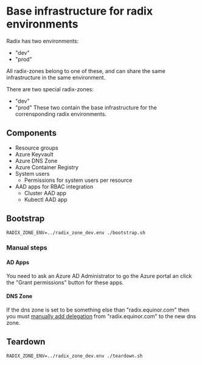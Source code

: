 # Base infrastructure for radix environments

Radix has two environments:
- "dev"
- "prod"

All radix-zones belong to one of these, and can share the same infrastructure in the same environment.  

There are two special radix-zones:
- "dev"
- "prod"
These two contain the base infrastructure for the corrensponding radix environments.  


## Components

- Resource groups
- Azure Keyvault
- Azure DNS Zone
- Azure Container Registry
- System users
  - Permissions for system users per resource
- AAD apps for RBAC integration
   - Cluster AAD app
   - Kubectl AAD app

## Bootstrap

`RADIX_ZONE_ENV=../radix_zone_dev.env ./bootstrap.sh`

### Manual steps

#### AD Apps

You need to ask an Azure AD Administrator to go the Azure portal an click the "Grant permissions" button for these apps.

#### DNS Zone

If the dns zone is set to be something else than "radix.equinor.com" then you must [manually add delegation](https://github.com/equinor/radix-private/blob/master/docs/infrastructure/dns.md#how-to-delegate-from-prod-to-dev-or-playground) from "radix.equinor.com" to the new dns zone.

## Teardown

`RADIX_ZONE_ENV=../radix_zone_dev.env ./teardown.sh`